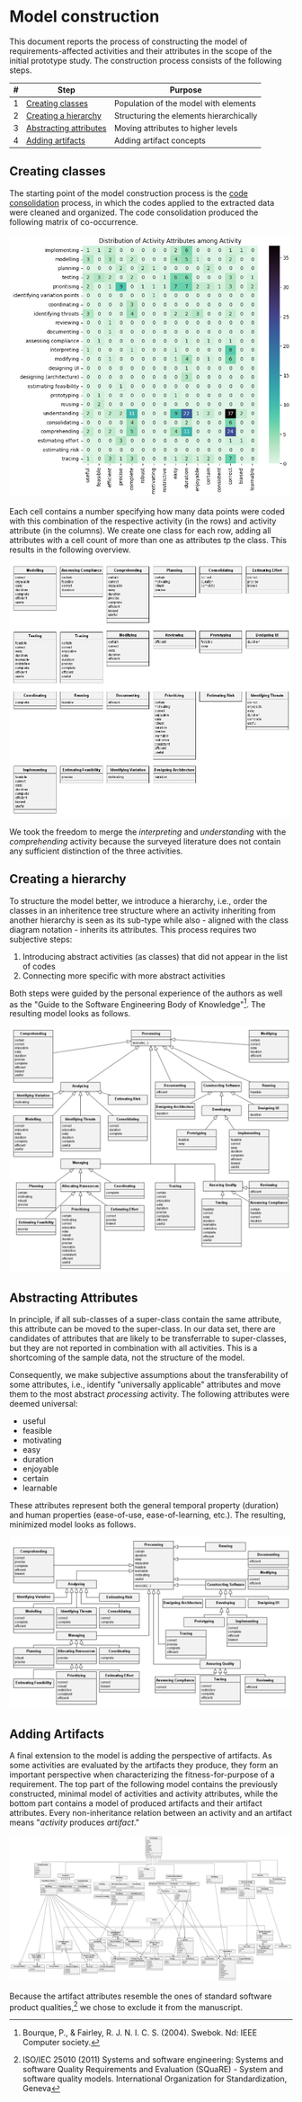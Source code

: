 # Model construction

This document reports the process of constructing the model of requirements-affected activities and their attributes in the scope of the initial prototype study. The construction process consists of the following steps.

| # | Step | Purpose |
|---|---|---|
| 1 | [Creating classes](#creating-classes) | Population of the model with elements |
| 2 | [Creating a hierarchy](#creating-a-hierarchy) | Structuring the elements hierarchically | 
| 3 | [Abstracting attributes](#abstracting-attributes) | Moving attributes to higher levels |
| 4 | [Adding artifacts](#adding-artifacts) | Adding artifact concepts |

## Creating classes

The starting point of the model construction process is the [code consolidation](./../src/code-consolidation.ipynb) process, in which the codes applied to the extracted data were cleaned and organized. The code consolidation produced the following matrix of co-occurrence.

![Distribution of attributes among activities](./models/png/distribution-activities-attributes.png)

Each cell contains a number specifying how many data points were coded with this combination of the respective activity (in the rows) and activity attribute (in the columns). We create one class for each row, adding all attributes with a cell count of more than one as attributes tp the class. This results in the following overview.

![Generated classes](./models/png/r3a-v0-classes.png)

We took the freedom to merge the *interpreting* and *understanding* with the *comprehending* activity because the surveyed literature does not contain any sufficient distinction of the three activities.

## Creating a hierarchy

To structure the model better, we introduce a hierarchy, i.e., order the classes in an inheritence tree structure where an activity inheriting from another hierarchy is seen as its sub-type while also - aligned with the class diagram notation - inherits its attributes. This process requires two subjective steps:

1. Introducing abstract activities (as classes) that did not appear in the list of codes
2. Connecting more specific with more abstract activities

Both steps were guided by the personal experience of the authors as well as the "Guide to the Software Engineering Body of Knowledge"[^1]. The resulting model looks as follows.

![Hierarchy of activities](./models/png/r3a-v1-hierarchy.png)

## Abstracting Attributes

In principle, if all sub-classes of a super-class contain the same attribute, this attribute can be moved to the super-class. In our data set, there are candidates of attributes that are likely to be transferrable to super-classes, but they are not reported in combination with all activities. This is a shortcoming of the sample data, not the structure of the model. 

Consequently, we make subjective assumptions about the transferability of some attributes, i.e., identify "universally applicable" attributes and move them to the most abstract *processing* activity. The following attributes were deemed universal:

* useful
* feasible
* motivating
* easy
* duration
* enjoyable
* certain
* learnable

These attributes represent both the general temporal property (duration) and human properties (ease-of-use, ease-of-learning, etc.). The resulting, minimized model looks as follows.

![Minimized model](./models/png/r3a-v2-minimized.png)

## Adding Artifacts

A final extension to the model is adding the perspective of artifacts. As some activities are evaluated by the artifacts they produce, they form an important perspective when characterizing the fitness-for-purpose of a requirement. The top part of the following model contains the previously constructed, minimal model of activities and activity attributes, while the bottom part contains a model of produced artifacts and their artifact attributes. Every non-inheritance relation between an activity and an artifact means "*activity* produces *artifact*."

![Extended model](./models/png/r3a-v3-complete.png)

Because the artifact attributes resemble the ones of standard software product qualities,[^2] we chose to exclude it from the manuscript.

[^1]: Bourque, P., & Fairley, R. J. N. I. C. S. (2004). Swebok. Nd: IEEE Computer society.

[^2]: ISO/IEC 25010 (2011) Systems and software engineering: Systems and software Quality Requirements and Evaluation (SQuaRE) - System and software quality models. International Organization for Standardization, Geneva